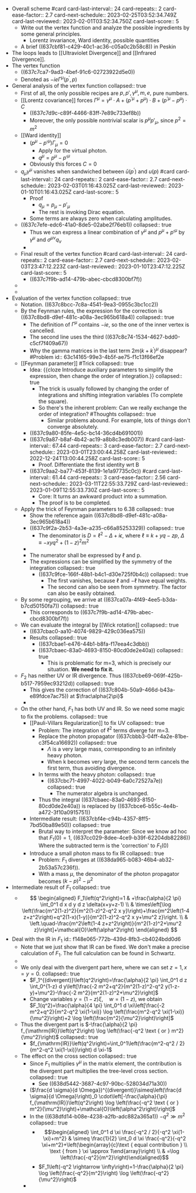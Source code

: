 - Overall scheme #card
  card-last-interval:: 24
  card-repeats:: 2
  card-ease-factor:: 2.7
  card-next-schedule:: 2023-02-25T03:52:34.749Z
  card-last-reviewed:: 2023-02-01T03:52:34.750Z
  card-last-score:: 5
	- Write out the vertex function and analyze the possible ingredients by some general principles.
		- Lorentz invariance, Ward identity, possible quantities
	- A brief ((637cbf81-c429-40c1-ac36-c05a0c2b58c8)) in Peskin
- The loops leads to [[Ultraviolet Divergence]] and [[Infrared Divergence]].
- The vertex function
	- ((637c7ca7-9ad3-4bef-91c6-02723922d5e0))
	- Denoted as $-i e \Gamma^\mu\left(p^{\prime}, p\right)$
- General analysis of the vertex function
  collapsed:: true
	- First of all, the only possible recipes are $p,p',\gamma^\mu,m,e,$ pure numbers.
	- [[Lorentz covariance]] forces $\Gamma^\mu=\gamma^\mu \cdot A+\left(p^{\prime \mu}+p^\mu\right) \cdot B+\left(p^{\prime \mu}-p^\mu\right) \cdot C$
		- ((637c7d9c-c89f-4466-83ff-7e89c733ef8b))
		- Moreover, the only possible nontrivial scalar is $p^\mu p'_\mu$, since $p^2=m^2$
	- [[Ward identity]]
		- $(p^\mu-p'^\mu)\Gamma_\mu=0$
			- Apply for the virtual photon.
			- $q^\mu=p^\mu-p'^\mu$
		- Obviously this forces $C=0$
	- $q_\mu \gamma^\mu$ vanishes when sandwiched between $\bar{u}\left(p^{\prime}\right)$ and $u(p)$ #card
	  card-last-interval:: 24
	  card-repeats:: 2
	  card-ease-factor:: 2.7
	  card-next-schedule:: 2023-02-03T01:16:43.025Z
	  card-last-reviewed:: 2023-01-10T01:16:43.025Z
	  card-last-score:: 5
		- Proof
			- $q_\mu=p_\mu-p'_\mu$
			- The rest is invoking Dirac equation.
		- Some terms are always zero when calculating amplitudes.
	- ((637c7efe-edc6-41a0-8de5-02abe2f76eb1))
	  collapsed:: true
		- Thus we can express a linear combination of $\gamma^\mu$ and $p^\mu+p'^\mu$ by $\gamma^\mu$ and $\sigma^{\mu\nu}q_\nu$
		-
	- Final result of the vertex function #card
	  card-last-interval:: 24
	  card-repeats:: 2
	  card-ease-factor:: 2.7
	  card-next-schedule:: 2023-02-03T23:47:12.223Z
	  card-last-reviewed:: 2023-01-10T23:47:12.225Z
	  card-last-score:: 5
		- ((637c7f9b-ad14-479b-abec-cbcd8300bf7f))
	-
	-
- Evaluation of the vertex function
  collapsed:: true
	- Notation. ((637c8bcc-7c8a-4541-9ea3-0955c3bc1cc2))
	- By the Feynman rules, the expression for the correction is ((637c8bd8-d9ef-481c-a08a-3ec965b618a4))
	  collapsed:: true
		- The definition of $\Gamma^\mu$ contains $-ie$, so the one of the inner vertex is cancelled.
		- The second line uses the third ((637c8c74-1534-4627-bdd0-c5cf7f409a67))
		- Why the gamma matrices in the last term $2 m\left(k+k^{\prime}\right)^\mu$ disappear? #Problem
		  id:: 63c14165-99e3-4b5f-ae75-f1c13f66ef2e
	- [[Feynman parameter]] #Trick
	  collapsed:: true
		- Idea: {{cloze Introduce auxiliary parameters to simplify the expression, then change the order of integration.}}
		  collapsed:: true
			- The trick is usually followed by changing the order of integrations and shifting integration variables (To complete the square).
			- So there's the inherent problem: Can we really exchange the order of integration? #Thoughts
			  collapsed:: true
				- Similar problems abound. For example, lots of things don't converge absolutely.
		- ((637c9a80-85fe-4e5c-bc14-36cd4b691001))
		- ((637c9a87-b8af-4b42-ac19-a8b8c3edb007)) #card
		  card-last-interval:: 67.44
		  card-repeats:: 3
		  card-ease-factor:: 2.7
		  card-next-schedule:: 2023-03-01T23:00:44.258Z
		  card-last-reviewed:: 2022-12-24T13:00:44.258Z
		  card-last-score:: 5
			- Proof. Differentiate the first identity wrt B
		- ((637c9aa2-ba77-453f-8139-1e1a97735c0c)) #card
		  card-last-interval:: 61.44
		  card-repeats:: 3
		  card-ease-factor:: 2.56
		  card-next-schedule:: 2023-03-11T22:55:33.729Z
		  card-last-reviewed:: 2023-01-09T12:55:33.730Z
		  card-last-score:: 5
			- Core: It turns an awkward product into a summation.
			- The proof is to be completed.
	- Apply the trick of Feynman parameters to 6.38
	  collapsed:: true
		- Show the reference again ((637c8bd8-d9ef-481c-a08a-3ec965b618a4))
		- ((637c9f2a-2b53-4a3e-a235-c66a85253329))
		  collapsed:: true
			- The denominator is $D=\ell^2-\Delta+i \epsilon$, where $\ell \equiv k+y q-z p$, $\Delta \equiv-x y q^2+(1-z)^2 m^2$
		-
		- The numerator shall be expressed by $\ell$ and p.
		- The expressions can be simplified by the symmetry of the integration
		  collapsed:: true
			- ((637c9fce-166f-48b1-b4c1-d30e725f0b4c))
			  collapsed:: true
				- The first vanishes, because $\ell$ and $-\ell$ have equal weights.
				- The second can also be seen from symmetry. The factor can also be easily obtained.
	- By some regrouping, we arrive at ((637ca07a-4f49-4ee5-b3da-b7cd50150fa7))
	  collapsed:: true
		- This corresponds to ((637c7f9b-ad14-479b-abec-cbcd8300bf7f))
	- We can evaluate the integral by [[Wick rotation]]
	  collapsed:: true
		- ((637cbac0-aa10-4074-9829-429c036ea575))
		- Results
		  collapsed:: true
			- ((637cbae1-e476-44b1-b8fa-f17eea4c3dbb))
			- ((637cbaec-83a0-4693-8150-80cd0de2e40a))
			  collapsed:: true
				- This is problematic for m=3, which is precisely our situation.
				  **We need to fix it.**
	- $F_2$ has neither UV or IR divergence. Thus ((637cbe69-069f-425b-b517-7959ec93212d))
	  collapsed:: true
		- This gives the correction of ((637c804b-50a9-466d-b43a-e89fdce7ac75)) at $\frac\alpha{2\pi}$
		-
	- On the other hand, $F_1$ has both UV and IR. So we need some magic to fix the problems.
	  collapsed:: true
		- [[Pauli-Villars Regularization]] to fix UV
		  collapsed:: true
			- Problem: The integration of $\ell^2$ terms diverge for m=3.
			- Replace the photon propagator ((637cbbb3-04ff-4a2e-81be-c3f54ca16692))
			  collapsed:: true
				- $\Lambda$ is a very large mass, corresponding to an infinitely heavy photon.
				- When k becomes very large, the second term cancels the first term, thus avoiding divergence.
			- In terms with the heavy photon:
			  collapsed:: true
				- ((637cbc71-4997-4022-b049-6a0c72527a7e))
				  collapsed:: true
					- The numerator algebra is unchanged.
			- Thus the integral ((637cbaec-83a0-4693-8150-80cd0de2e40a)) is replaced by ((637cbce6-b55c-4e4b-a472-3f10a0915751))
		- Intermediate result: ((637cbf4e-c94b-4357-8ff5-7bd50ba89e50))
		  collapsed:: true
			- Brutal way to interpret the parameter: Since we know ad hoc that $F_1(0)=1$, ((637cc029-8dee-4ce9-b39f-62204db82286)) Where the subtracted term is the 'correction' to $F_1(0)$
		- Introduce a small photon mass to fix IR
		  collapsed:: true
			- Problem: $F_1$ diverges at ((638da965-b083-46b4-ab32-2b53a57c236f)).
			- With a mass $\mu$, the denominator of the photon propagator becomes $(k-p)^2-\mu^2$
- Intermediate result of $F_1$
  collapsed:: true
	- $$
	  \begin{aligned}
	  F_1\left(q^2\right)=1 & +\frac{\alpha}{2 \pi} \int_0^1 d x d y d z \delta(x+y+z-1) \\
	  & \times\left[\log \left(\frac{m^2(1-z)^2}{m^2(1-z)^2-q^2 x y}\right)+\frac{m^2\left(1-4 z+z^2\right)+q^2(1-x)(1-y)}{m^2(1-z)^2-q^2 x y+\mu^2 z}\right. \\
	  & \left.\quad-\frac{m^2\left(1-4 z+z^2\right)}{m^2(1-z)^2+\mu^2 z}\right]+\mathcal{O}\left(\alpha^2\right)
	  \end{aligned}
	  $$
- Deal with the IR in $F_1$
  id:: f148e065-772b-439d-8fb3-cb4024bdd0d6
	- Note that we just show that IR can be fixed. We don't make a precise calculation of $F_1$. The full calculation can be found in Schwartz.
	-
	- We only deal with the divergent part here, where we can set $z=1,x=y=0$.
	  collapsed:: true
		- $F_1^{(divergent)}\left(q^2\right)=\frac{\alpha}{2 \pi} \int_0^1 d z \int_0^{1-z} d y\left[\frac{-2 m^2+q^2}{m^2(1-z)^2-q^2 y(1-z-y)+\mu^2}-\frac{-2 m^2}{m^2(1-z)^2+\mu^2}\right]$
		- Change variables $y=(1-z) \xi, \quad w=(1-z)$, we obtain 
		  $F_1(q^2)=\frac{\alpha}{4 \pi} \int_0^1 d \xi\left[\frac{-2 m^2+q^2}{m^2-q^2 \xi(1-\xi)} \log \left(\frac{m^2-q^2 \xi(1-\xi)}{\mu^2}\right)+2 \log \left(\frac{m^2}{\mu^2}\right)\right]$
	- Thus the divergent part is $-\frac{\alpha}{2 \pi} f_{\mathrm{IR}}\left(q^2\right) \log \left(\frac{-q^2 \text { or } m^2}{\mu^2}\right)$
	  collapsed:: true
		- $f_{\mathrm{IR}}\left(q^2\right)=\int_0^1\left(\frac{m^2-q^2 / 2}{m^2-q^2 \xi(1-\xi)}\right) d \xi-1$
	- The effect on the cross section
	  collapsed:: true
		- Since $F_1$ multiplies $\gamma^\mu$ in the matrix element, the contribution is the divergent part multiplies the tree-level cross section.
		  collapsed:: true
			- See ((638d5442-3687-4c97-90bc-528034d71a30))
		- ($\frac{d \sigma}{d \Omega})^{(divergent)}\simeq\left(\frac{d \sigma}{d \Omega}\right)_0 \cdot\left[-\frac{\alpha}{\pi} f_{\mathrm{IR}}\left(q^2\right) \log \left(\frac{-q^2 \text { or } m^2}{\mu^2}\right)+\mathcal{O}\left(\alpha^2\right)\right]$
		- In the ((638dfd14-b08e-4238-a2fb-adc882a365a1)) $-q^2 \gg m^2$
		  collapsed:: true
			- $$\begin{aligned} \int_0^1 d \xi \frac{-q^2 / 2}{-q^2 \xi(1-\xi)+m^2} & \simeq \frac{1}{2} \int_0 d \xi \frac{-q^2}{-q^2 \xi+m^2}+\left(\begin{array}{c}\text { equal contribution } \\ \text { from } \xi \approx 1\end{array}\right) \\ & =\log \left(\frac{-q^2}{m^2}\right)\end{aligned}$$
			- $F_1\left(-q^2 \rightarrow \infty\right)=1-\frac{\alpha}{2 \pi} \log \left(\frac{-q^2}{m^2}\right) \log \left(\frac{-q^2}{\mu^2}\right)$
		-